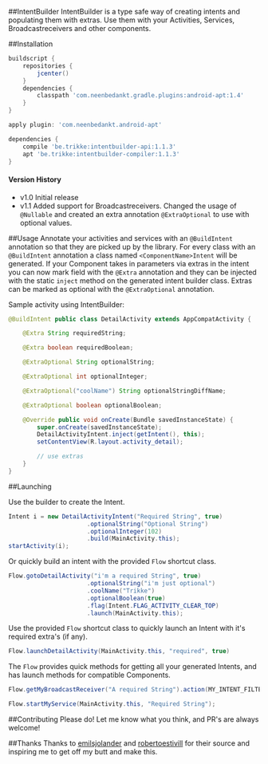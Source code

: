 ##IntentBuilder
IntentBuilder is a type safe way of creating intents and populating them with extras. Use them with your Activities, Services, Broadcastreceivers and other components.

##Installation
```groovy
buildscript {
    repositories {
        jcenter()
    }
    dependencies {
        classpath 'com.neenbedankt.gradle.plugins:android-apt:1.4'
    }
}

apply plugin: 'com.neenbedankt.android-apt'

dependencies {
    compile 'be.trikke:intentbuilder-api:1.1.3'
    apt 'be.trikke:intentbuilder-compiler:1.1.3'
}
```

#### Version History

* v1.0
Initial release
* v1.1
Added support for Broadcastreceivers. Changed the usage of `@Nullable` and created an extra annotation `@ExtraOptional` to use with optional values.


##Usage
Annotate your activities and services with an `@BuildIntent` annotation so that they are picked up by the library. For every class with an `@BuildIntent` annotation a class named `<ComponentName>Intent` will be generated. If your Component takes in parameters via extras in the intent you can now mark field with the `@Extra` annotation and they can be injected with the static `inject` method on the generated intent builder class. Extras can be marked as optional with the `@ExtraOptional` annotation.

Sample activity using IntentBuilder:
```java
@BuildIntent public class DetailActivity extends AppCompatActivity {

    @Extra String requiredString;

    @Extra boolean requiredBoolean;

    @ExtraOptional String optionalString;

    @ExtraOptional int optionalInteger;

    @ExtraOptional("coolName") String optionalStringDiffName;

    @ExtraOptional boolean optionalBoolean;

    @Override public void onCreate(Bundle savedInstanceState) {
        super.onCreate(savedInstanceState);
        DetailActivityIntent.inject(getIntent(), this);
        setContentView(R.layout.activity_detail);

        // use extras
    }
}
```

##Launching

Use the builder to create the Intent.
```java
Intent i = new DetailActivityIntent("Required String", true)
                      .optionalString("Optional String")
                      .optionalInteger(102)
                      .build(MainActivity.this);
startActivity(i);
```

Or quickly build an intent with the provided `Flow` shortcut class.
```java
Flow.gotoDetailActivity("i'm a required String", true)
                      .optionalString("i'm just optional")
                      .coolName("Trikke")
                      .optionalBoolean(true)
                      .flag(Intent.FLAG_ACTIVITY_CLEAR_TOP)
                      .launch(MainActivity.this);
```

Use the provided `Flow` shortcut class to quickly launch an Intent with it's required extra's (if any).
```java
Flow.launchDetailActivity(MainActivity.this, "required", true)
```

The `Flow` provides quick methods for getting all your generated Intents, and has launch methods for compatible Components.

```java
Flow.getMyBroadcastReceiver("A required String").action(MY_INTENT_FILTER).send(MainActivity.this);
```

```java
Flow.startMyService(MainActivity.this, "Required String");
```

##Contributing
Please do! Let me know what you think, and PR's are always welcome!

##Thanks
Thanks to [emilsjolander](https://github.com/emilsjolander/IntentBuilder) and [robertoestivill](https://github.com/robertoestivill/intentbuilder) for their source and inspiring me to get off my butt and make this.